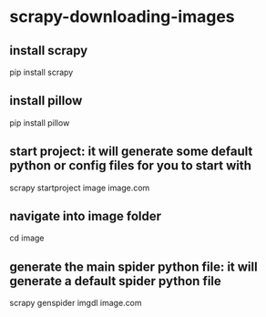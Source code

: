 # scrapy-downloading-images

## install scrapy
pip install scrapy

## install pillow
pip install pillow

## start project: it will generate some default python or config files for you to start with
scrapy startproject image image.com

## navigate into image folder
cd image

## generate the main spider python file: it will generate a default spider python file
scrapy genspider imgdl image.com



